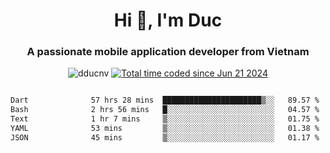 <h1 align="center">
  Hi 👋, I'm  Duc</h1>
<h3 align="center">A passionate mobile application developer from Vietnam</h3>  
  
<p align="center"> <img src="https://komarev.com/ghpvc/?username=dducnv&label=Profile%20views&color=0e75b6&style=flat" alt="dducnv" /> 
<a href="https://wakatime.com/@4d2a2cd9-1bcb-4dd1-84a4-dce128a35137"><img src="https://wakatime.com/badge/user/4d2a2cd9-1bcb-4dd1-84a4-dce128a35137.svg" alt="Total time coded since Jun 21 2024" /></a>
</p>  

<div style="width: 100vw; overflow-x: auto; flex:center">
  <!--START_SECTION:waka-->

```txt
Dart              57 hrs 28 mins  ██████████████████████▒░░   89.57 %
Bash              2 hrs 56 mins   █░░░░░░░░░░░░░░░░░░░░░░░░   04.57 %
Text              1 hr 7 mins     ▒░░░░░░░░░░░░░░░░░░░░░░░░   01.75 %
YAML              53 mins         ▒░░░░░░░░░░░░░░░░░░░░░░░░   01.38 %
JSON              45 mins         ▒░░░░░░░░░░░░░░░░░░░░░░░░   01.17 %
```

<!--END_SECTION:waka-->
</div>




  
